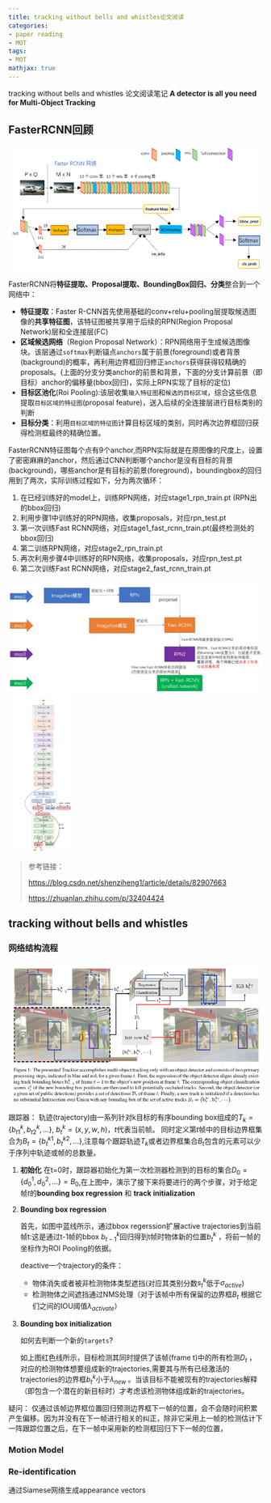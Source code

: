 ```yaml
---
title: tracking without bells and whistles论文阅读
categories:
- paper reading 
- MOT
tags:
- MOT
mathjax: true
---
```


tracking without bells and whistles 论文阅读笔记 
**A detector is all you need for Multi-Object Tracking**

<!--more-->

## FasterRCNN回顾

![](tracking_without_bells_and_whistles\20170324121024882.png)

FasterRCNN将**特征提取、Proposal提取、BoundingBox回归、分类**整合到一个网络中：

- **特征提取**：Faster R-CNN首先使用基础的conv+relu+pooling层提取候选图像的**共享特征图**，该特征图被共享用于后续的RPN(Region Proposal Network)层和全连接层(FC)
- **区域候选网络**（Region Proposal Network）：RPN网络用于生成候选图像块。该层通过`softmax`判断锚点`anchors`属于前景(foreground)或者背景(background)的概率，再利用边界框回归修正`anchors`获得获得较精确的proposals。(上面的分支分类anchor的前景和背景，下面的分支计算前景（即目标）anchor的偏移量(bbox回归)，实际上RPN实现了目标的定位)
- **目标区池化**(Roi Pooling):该层收集`输入特征图`和`候选的目标区域`，综合这些信息提取`目标区域的特征图`(proposal feature)，送入后续的全连接层进行目标类别的判断
- **目标分类**：利用`目标区域的特征图`计算目标区域的类别，同时再次边界框回归获得检测框最终的精确位置。

FasterRCNN特征图每个点有9个anchor,而RPN实际就是在原图像的尺度上，设置了密密麻麻的anchor，然后通过CNN判断哪个anchor是没有目标的背景(background)，哪些anchor是有目标的前景(foreground)，boundingbox的回归用到了两次，实际训练过程如下，分为两次循环：

1. 在已经训练好的model上，训练RPN网络，对应stage1_rpn_train.pt (RPN出的bbox回归)
2. 利用步骤1中训练好的RPN网络，收集proposals，对应rpn_test.pt
3. 第一次训练Fast RCNN网络，对应stage1_fast_rcnn_train.pt(最终检测处的bbox回归)
4. 第二训练RPN网络，对应stage2_rpn_train.pt
5. 再次利用步骤4中训练好的RPN网络，收集proposals，对应rpn_test.pt
6. 第二次训练Fast RCNN网络，对应stage2_fast_rcnn_train.pt

<img src="tracking_without_bells_and_whistles\23.jpg" style="zoom:80%;" />

<img src="tracking_without_bells_and_whistles\66.jpg" style="zoom:30%;" />

> 参考链接：
>
> https://blog.csdn.net/shenziheng1/article/details/82907663
>
> https://zhuanlan.zhihu.com/p/32404424

## tracking without bells and whistles

### 网络结构流程

![](tracking_without_bells_and_whistles\tracking.png)

跟踪器：
	轨迹(trajectory)由一系列针对k目标的有序bounding box组成的$T_k=\{b_{t1}^k,b_{t2}^k,...\}$, $b^k_t=(x,y,w,h)$，$t$代表当前帧。
	同时定义第$t$帧中的目标边界框集合为$B_t=\{b_{t}^{k1},b_t^{k2},...\}$,注意每个跟踪轨迹$T_k$或者边界框集合$B_t$包含的元素可以少于序列中轨迹或帧的总数量。

1. **初始化**
   在t=0时，跟踪器初始化为第一次检测器检测到的目标的集合$D_0=\{d_0^1,d_0^2,...\}=B_0$,在上图中，演示了接下来将要进行的两个步骤，对于给定帧$t$的**bounding box regression** 和 **track initialization**
2. **Bounding box regression**

   首先，如图中蓝线所示，通过bbox regerssion扩展active trajectories到当前帧t:这是通过t-1帧的bbox $b_{t-1}^k$回归得到t帧时物体新的位置$b_t^k$ ，将前一帧的坐标作为ROI Pooling的依据。


   deactive一个trajectory的条件：

   - 物体消失或者被非检测物体类型遮挡(对应其类别分数$s_t^k$低于$\sigma_{active}$)
   - 检测物体之间遮挡通过NMS处理（对于该帧中所有保留的边界框$B_t$ 根据它们之间的IOU阈值$\lambda_{activate}$）

3. **Bounding box initialization**

   如何去判断一个新的`targets`?

   如上图红色线所示，目标检测其同时提供了该帧(frame t)中的所有检测$D_t$ ，对应的检测物体想要组成新的trajectories,需要其与所有已经激活的trajectories的边界框$b_t^k$小于$\lambda_{new}$ 。当该目标不能被现有的trajectories解释（即包含一个潜在的新目标时）才考虑该检测物体组成新的trajectories。

疑问：
仅通过该帧边界框位置回归预测边界框下一帧的位置，会不会随时间积累产生偏移。因为并没有在下一帧进行相关的纠正，除非它采用上一帧的检测估计下一阵跟踪位置之后，在下一帧中采用新的检测框回归下下一帧的位置，



### Motion Model





### Re-identification

通过Siamese网络生成appearance vectors

